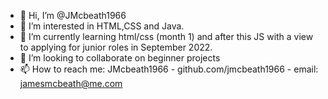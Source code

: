- 👋 Hi, I’m @JMcbeath1966
- 👀 I’m interested in HTML,CSS and Java.
- 🌱 I’m currently learning html/css (month 1) and after this JS with a view to applying for junior roles in September 2022.
- 💞️ I’m looking to collaborate on beginner projects
- 📫 How to reach me: JMcbeath1966 - github.com/jmcbeath1966 - email: jamesmcbeath@me.com

<!---
JMcbeath1966/JMcbeath1966 is a ✨ special ✨ repository because its `README.md` (this file) appears on your GitHub profile.
You can click the Preview link to take a look at your changes.
--->
